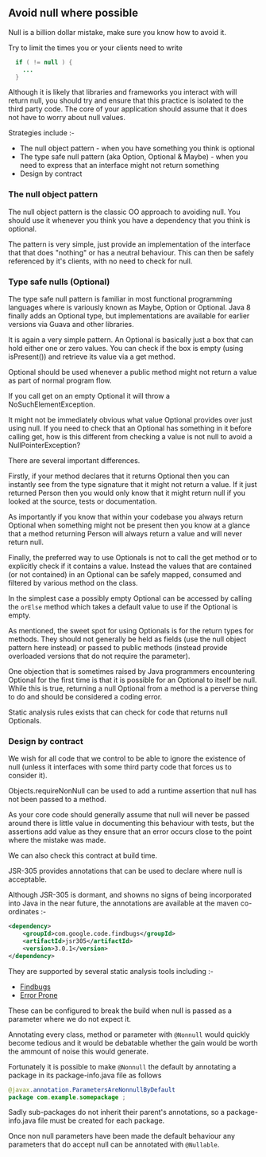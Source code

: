 ## Avoid null where possible

Null is a billion dollar mistake, make sure you know how to avoid it.

Try to limit the times you or your clients need to write

```java
  if ( != null ) {
    ...
  }
```

Although it is likely that libraries and frameworks you interact with will return null, you should try and ensure that this practice is isolated to the third party code. The core of your application should assume that it does not have to worry about null values. 

Strategies include :-

* The null object pattern - when you have something you think is optional
* The type safe null pattern (aka Option, Optional & Maybe) - when you need to express that an interface might not return something
* Design by contract

### The null object pattern

The null object pattern is the classic OO approach to avoiding null. You should use it whenever you think you have a dependency that you think is optional.

The pattern is very simple, just provide an implementation of the interface that that does "nothing" or has a neutral behaviour. This can then be safely referenced by it's clients, with no need to check for null.

### Type safe nulls (Optional)

The type safe null pattern is familiar in most functional programming languages where is variously known as Maybe, Option or Optional. Java 8 finally adds an Optional type, but implementations are available for earlier versions via Guava and other libraries.

It is again a very simple pattern. An Optional is basically just a box that can hold either one or zero values. You can check if the box is empty (using isPresent()) and retrieve its value via a get method.

Optional should be used whenever a public method might not return a value as part of normal program flow.

If you call get on an empty Optional it will throw a NoSuchElementException.

It might not be immediately obvious what value Optional provides over just using null. If you need to check that an Optional has something in it before calling get, how is this different from checking a value is not null to avoid a NullPointerException?

There are several important differences.

Firstly, if your method declares that it returns Optional<Person> then you can instantly see from the type signature that it might not return a value. If it just returned Person then you would only know that it might return null if you looked at the source, tests or documentation.

As importantly if you know that within your codebase you always return Optional when something might not be present then you know at a glance that a method returning Person will always return a value and will never return null.

Finally, the preferred way to use Optionals is not to call the get method or  to explicitly check if it contains a value. Instead the values that are contained (or not contained) in an Optional can be safely  mapped, consumed and filtered by various method on the class.

In the simplest case a possibly empty Optional can be accessed by calling the `orElse` method which takes a default value to use if the Optional is empty.

As mentioned, the sweet spot for using Optionals is for the return types for methods. They should not generally be held as fields (use the null object pattern here instead) or passed to public methods (instead provide overloaded versions that do not require the parameter).

One objection that is sometimes raised by Java programmers encountering Optional for the first time is that it is possible for an Optional to itself be null. While this is true, returning a null Optional from a method is a perverse thing to do and should be considered a coding error.

Static analysis rules exists that can check for code that returns null Optionals.

### Design by contract

We wish for all code that we control to be able to ignore the existence of null (unless it interfaces with some third party code that forces us to consider it). 

Objects.requireNonNull can be used to add a runtime assertion that null has not been passed to a method.

As your core code should generally assume that null will never be passed around there is little value in documenting this behaviour with tests, but the assertions add value as they ensure that an error occurs close to the point where the mistake was made.

We can also check this contract at build time.

JSR-305 provides annotations that can be used to declare where null is acceptable. 

Although JSR-305 is dormant, and showns no signs of being incorporated into Java in the near future, the annotations are available at the maven co-ordinates :-

```xml
<dependency>
    <groupId>com.google.code.findbugs</groupId>
    <artifactId>jsr305</artifactId>
    <version>3.0.1</version>
</dependency>
```

They are supported by several static analysis tools including :-

* [Findbugs](http://findbugs.sourceforge.net/)
* [Error Prone](http://errorprone.info/)

These can be configured to break the build when null is passed as a parameter where we do not expect it.

Annotating every class, method or parameter with `@Nonnull` would quickly become tedious and it would be debatable whether the gain would be worth the ammount of noise this would generate.

Fortunately it is possible to make `@Nonnull` the default by annotating a package in its package-info.java file as follows

```java
@javax.annotation.ParametersAreNonnullByDefault
package com.example.somepackage ;
```

Sadly sub-packages do not inherit their parent's annotations, so a package-info.java file must be created for each package.

Once non null parameters have been made the default behaviour any parameters that do accept null can be annotated with `@Nullable`.


